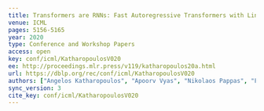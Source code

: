 ```yaml
---
title: Transformers are RNNs: Fast Autoregressive Transformers with Linear Attention.
venue: ICML
pages: 5156-5165
year: 2020
type: Conference and Workshop Papers
access: open
key: conf/icml/KatharopoulosV020
ee: http://proceedings.mlr.press/v119/katharopoulos20a.html
url: https://dblp.org/rec/conf/icml/KatharopoulosV020
authors: ["Angelos Katharopoulos", "Apoorv Vyas", "Nikolaos Pappas", "Fran\u00e7ois Fleuret"]
sync_version: 3
cite_key: conf/icml/KatharopoulosV020
---
```

